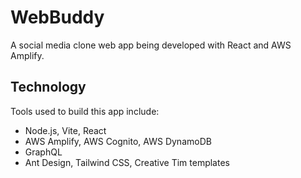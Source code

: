 # WebBuddy

A social media clone web app being developed with React and AWS Amplify. 

## Technology
Tools used to build this app include:
- Node.js, Vite, React
- AWS Amplify, AWS Cognito, AWS DynamoDB
- GraphQL
- Ant Design, Tailwind CSS, Creative Tim templates

